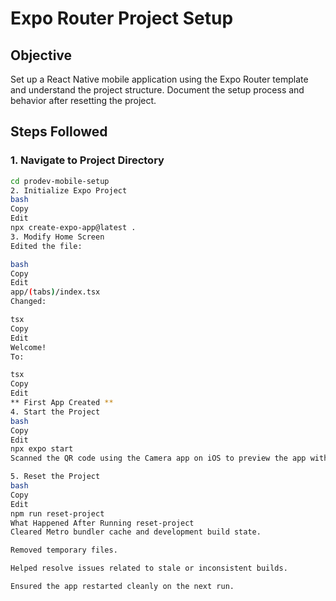 
# Expo Router Project Setup

## Objective

Set up a React Native mobile application using the Expo Router template and understand the project structure. Document the setup process and behavior after resetting the project.

## Steps Followed

### 1. Navigate to Project Directory

```bash
cd prodev-mobile-setup
2. Initialize Expo Project
bash
Copy
Edit
npx create-expo-app@latest .
3. Modify Home Screen
Edited the file:

bash
Copy
Edit
app/(tabs)/index.tsx
Changed:

tsx
Copy
Edit
Welcome!
To:

tsx
Copy
Edit
** First App Created **
4. Start the Project
bash
Copy
Edit
npx expo start
Scanned the QR code using the Camera app on iOS to preview the app with Expo Go.

5. Reset the Project
bash
Copy
Edit
npm run reset-project
What Happened After Running reset-project
Cleared Metro bundler cache and development build state.

Removed temporary files.

Helped resolve issues related to stale or inconsistent builds.

Ensured the app restarted cleanly on the next run.